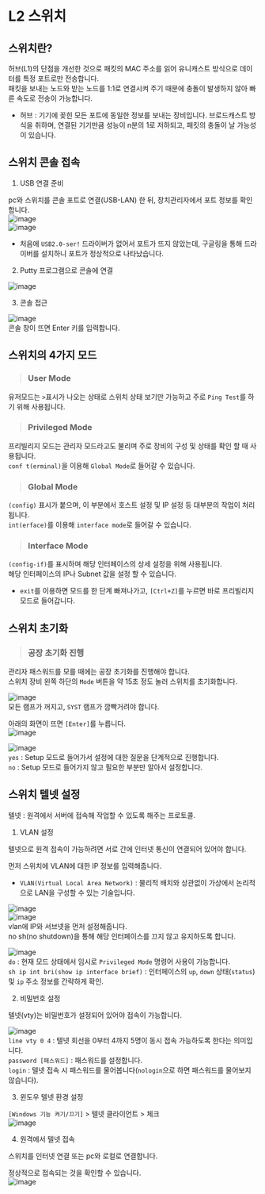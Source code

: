 # L2 스위치

## 스위치란?

허브(L1)의 단점을 개선한 것으로 패킷의 MAC 주소를 읽어 유니캐스트 방식으로 데이터를 특정 포트로만 전송합니다.   
패킷을 보내는 노드와 받는 노드를 1:1로 연결시켜 주기 때문에 충돌이 발생하지 않아 빠른 속도로 전송이 가능합니다.   

* 허브 : 기기에 꽂힌 모든 포트에 동일한 정보를 보내는 장비입니다. 브로드캐스트 방식을 취하며, 연결된 기기만큼 성능이 n분의 1로 저하되고, 패킷의 충돌이 날 가능성이 있습니다.

## 스위치 콘솔 접속

1. USB 연결 준비

pc와 스위치를 콘솔 포트로 연결(USB-LAN) 한 뒤, 장치관리자에서 포트 정보를 확인합니다.   
![image](https://user-images.githubusercontent.com/43658658/141717168-142f1d6d-c848-49f3-8ff4-0b157c0a66af.png)   
![image](https://user-images.githubusercontent.com/43658658/141716082-6f3e1b68-7823-4ae8-8148-406fb70ebd6d.png)   
* 처음에 `USB2.0-ser!` 드라이버가 없어서 포트가 뜨지 않았는데, 구글링을 통해 드라이버를 설치하니 포트가 정상적으로 나타났습니다.

2. Putty 프로그램으로 콘솔에 연결

![image](https://user-images.githubusercontent.com/43658658/141716211-30f0fd60-7d36-46c0-9162-6629a0d0889f.png)

3. 콘솔 접근

![image](https://user-images.githubusercontent.com/43658658/141716341-a57e36ea-0086-4da3-8154-1f86fec8902f.png)   
콘솔 창이 뜨면 Enter 키를 입력합니다.   

## 스위치의 4가지 모드

> <h3>User Mode</h3>

유저모드는 `>`표시가 나오는 상태로 스위치 상태 보기만 가능하고 주로 `Ping Test`를 하기 위해 사용됩니다.

> <h3>Privileged Mode</h3>

프리빌리지 모드는 관리자 모드라고도 불리며 주로 장비의 구성 및 상태를 확인 할 때 사용됩니다.   
`conf t(erminal)`을 이용해 `Global Mode`로 들어갈 수 있습니다.

> <h3>Global Mode</h3>

`(config)` 표시가 붙으며, 이 부분에서 호스트 설정 및 IP 설정 등 대부분의 작업이 처리됩니다.   
`int(erface)`를 이용해 `interface mode`로 들어갈 수 있습니다.   

> <h3>Interface Mode</h3>

`(config-if)`를 표시하며 해당 인터페이스의 상세 설정을 위해 사용됩니다.   
해당 인터페이스의 IP나 Subnet 값을 설정 할 수 있습니다.

* `exit`를 이용하면 모드를 한 단계 빠져나가고, `[Ctrl+Z]`를 누르면 바로 프리빌리지 모드로 들어갑니다.

## 스위치 초기화

> <h3>공장 초기화 진행</h3>

관리자 패스워드를 모를 때에는 공장 초기화를 진행해야 합니다.   
스위치 장비 왼쪽 하단의 `Mode` 버튼을 약 15초 정도 눌러 스위치를 초기화합니다.

![image](https://user-images.githubusercontent.com/43658658/141717261-ad510cb9-2f94-49dc-b61a-817ac9f1b002.png)   
모든 램프가 꺼지고, `SYST` 램프가 깜빡거려야 합니다.   

아래의 화면이 뜨면 `[Enter]`를 누릅니다.   
![image](https://user-images.githubusercontent.com/43658658/141724428-9e1f832e-b3fb-4c38-aad8-7db6254d5456.png)   
 
![image](https://user-images.githubusercontent.com/43658658/141724657-1e698605-c60d-401f-a839-0009cfb74fc8.png)   
`yes` : Setup 모드로 들어가서 설정에 대한 질문을 단계적으로 진행합니다.   
`no` : Setup 모드로 들어가지 않고 필요한 부분만 알아서 설정합니다.   

## 스위치 텔넷 설정

텔넷 : 원격에서 서버에 접속해 작업할 수 있도록 해주는 프로토콜.

1. VLAN 설정

텔넷으로 원격 접속이 가능하려면 서로 간에 인터넷 통신이 연결되어 있어야 합니다.   

먼저 스위치에 VLAN에 대한 IP 정보를 입력해줍니다.   
* `VLAN(Virtual Local Area Network)` : 물리적 배치와 상관없이 가상에서 논리적으로 LAN을 구성할 수 있는 기술입니다.

![image](https://user-images.githubusercontent.com/43658658/141728997-3a13c7d2-a0ec-4efe-8acf-241f4b048a9f.png)   
![image](https://user-images.githubusercontent.com/43658658/141729025-2bb869db-1ad0-4ac6-902a-f3f3af3f672d.png)   
vlan에 IP와 서브넷을 먼저 설정해줍니다.   
no sh(no shutdown)을 통해 해당 인터페이스를 끄지 않고 유지하도록 합니다.

![image](https://user-images.githubusercontent.com/43658658/141729218-8d9dd25a-12ee-4474-9d4e-610248dfa5f0.png)   
`do` : 현재 모드 상태에서 임시로 `Privileged Mode` 명령어 사용이 가능합니다.   
`sh ip int bri(show ip interface brief)` : 인터페이스의 `up`, `down` 상태(`status`) 및 `ip` 주소 정보를 간략하게 확인.

2. 비밀번호 설정

텔넷(vty)는 비밀번호가 설정되어 있어야 접속이 가능합니다.   

![image](https://user-images.githubusercontent.com/43658658/141732346-b3de8603-bdf5-4c61-83f5-68d3c6ecdcd8.png)   
`line vty 0 4` : 텔넷 회선을 0부터 4까지 5명이 동시 접속 가능하도록 한다는 의미입니다.   
`password [패스워드]` : 패스워드를 설정합니다.   
`login` : 텔넷 접속 시 패스워드를 물어봅니다(`nologin`으로 하면 패스워드를 물어보지 않습니다).

3. 윈도우 텔넷 환경 설정

`[Windows 기능 켜기/끄기]` > 텔넷 클라이언트 > 체크   
![image](https://user-images.githubusercontent.com/43658658/141730348-71780ca8-3b72-442a-8301-5a719cc9c4eb.png)

4. 원격에서 텔넷 접속

스위치를 인터넷 연결 또는 pc와 로컬로 연결합니다.   

정상적으로 접속되는 것을 확인할 수 있습니다.   
![image](https://user-images.githubusercontent.com/43658658/141740688-6b33302f-58d7-481c-8032-b70d539f355c.png)




